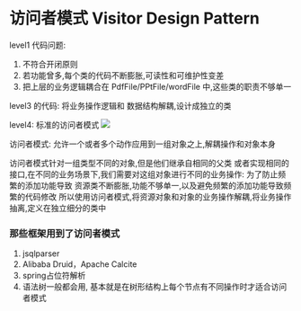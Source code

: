 # 访问者模式 Visitor Design Pattern

level1 代码问题:

1. 不符合开闭原则
2. 若功能曾多,每个类的代码不断膨胀,可读性和可维护性变差
3. 把上层的业务逻辑耦合在 PdfFile/PPtFile/wordFile 中,这些类的职责不够单一

level3 的代码:
将业务操作逻辑和 数据结构解耦,设计成独立的类

level4:
标准的访问者模式
![](https://gitee.com/niubenwsl/image_repo/raw/master/image/java/20210413225151.png)

访问者模式: 允许一个或者多个动作应用到一组对象之上,解耦操作和对象本身

访问者模式针对一组类型不同的对象,但是他们继承自相同的父类 或者实现相同的接口,在不同的业务场景下,我们需要对这组对象进行不同的业务操作:
为了防止频繁的添加功能导致 资源类不断膨胀,功能不够单一,以及避免频繁的添加功能导致频繁的代码修改
所以使用访问者模式,将资源对象和对象的业务操作解耦,将业务操作抽离,定义在独立细分的类中




### 那些框架用到了访问者模式

1. jsqlparser
2. Alibaba Druid，Apache Calcite
3. spring占位符解析
4. 语法树一般都会用, 基本就是在树形结构上每个节点有不同操作时才适合访问者模式










